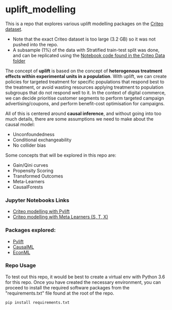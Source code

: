 # uplift_modelling

This is a repo that explores various uplift modelling packages on the [Criteo dataset](http://ailab.criteo.com/criteo-uplift-prediction-dataset/). 
- Note that the exact Criteo dataset is too large (3.2 GB) so it was not pushed into the repo.
- A subsample (1%) of the data with Stratified train-test split was done, and can be replicated using the [Notebook code found in the Criteo Data folder](https://github.com/kfoofw/uplift_modelling/blob/master/criteo_data/Reproducible%20data%20splitting.ipynb)

The concept of __uplift__ is based on the concept of __heterogenous treatment effects within experimental units in a population__. With uplift, we can create policies for targeted treatment for specific populations that respond best to the treatment, or avoid wasting resources applying treatment to population subgroups that do not respond well to it. In the context of digital commerce, we can decide prioritise customer segments to perform targeted campaign advertising/coupons, and perform benefit-cost optimisation for campaigns.

All of this is centered around __causal inference__, and without going into too much details, there are some assumptions we need to make about the causal model:
- Unconfoundedness
- Conditional exchangeability
- No collider bias

Some concepts that will be explored in this repo are:
- Gain/Qini curves
- Propensity Scoring
- Transformed Outcomes
- Meta-Learners
- CausalForests

### Jupyter Notebooks Links
- [Criteo modelling with Pylift](https://github.com/kfoofw/uplift_modelling/blob/master/pylift/Criteo%20modelling%20with%20Pylift.ipynb)
- [Criteo modelling with Meta Learners (S, T, X)](https://github.com/kfoofw/uplift_modelling/blob/master/meta_learners/Criteo%20modelling%20with%20Meta%20Learners%20(S%2C%20T%2C%20X).ipynb)

### Packages explored:
- [Pylift](https://pylift.readthedocs.io/en/latest/)
- [CausalML](https://causalml.readthedocs.io/en/latest/)
- [EconML](https://econml.azurewebsites.net/)


### Repo Usage

To test out this repo, it would be best to create a virtual env with Python 3.6 for this repo. Once you have created the necessary environment, you can proceed to install the required software packages from the "requirements.txt" file found at the root of the repo.

```pip install requirements.txt```

